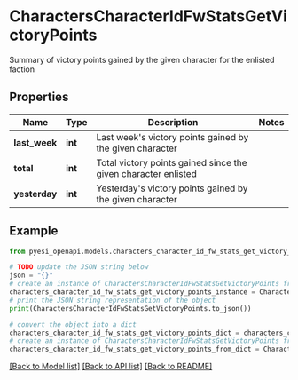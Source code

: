 # CharactersCharacterIdFwStatsGetVictoryPoints

Summary of victory points gained by the given character for the enlisted faction

## Properties

Name | Type | Description | Notes
------------ | ------------- | ------------- | -------------
**last_week** | **int** | Last week&#39;s victory points gained by the given character | 
**total** | **int** | Total victory points gained since the given character enlisted | 
**yesterday** | **int** | Yesterday&#39;s victory points gained by the given character | 

## Example

```python
from pyesi_openapi.models.characters_character_id_fw_stats_get_victory_points import CharactersCharacterIdFwStatsGetVictoryPoints

# TODO update the JSON string below
json = "{}"
# create an instance of CharactersCharacterIdFwStatsGetVictoryPoints from a JSON string
characters_character_id_fw_stats_get_victory_points_instance = CharactersCharacterIdFwStatsGetVictoryPoints.from_json(json)
# print the JSON string representation of the object
print(CharactersCharacterIdFwStatsGetVictoryPoints.to_json())

# convert the object into a dict
characters_character_id_fw_stats_get_victory_points_dict = characters_character_id_fw_stats_get_victory_points_instance.to_dict()
# create an instance of CharactersCharacterIdFwStatsGetVictoryPoints from a dict
characters_character_id_fw_stats_get_victory_points_from_dict = CharactersCharacterIdFwStatsGetVictoryPoints.from_dict(characters_character_id_fw_stats_get_victory_points_dict)
```
[[Back to Model list]](../README.md#documentation-for-models) [[Back to API list]](../README.md#documentation-for-api-endpoints) [[Back to README]](../README.md)


